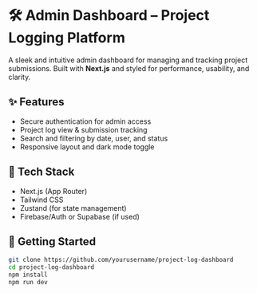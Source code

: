 # 🛠️ Admin Dashboard – Project Logging Platform

A sleek and intuitive admin dashboard for managing and tracking project submissions. Built with **Next.js** and styled for performance, usability, and clarity.

## ✨ Features
- Secure authentication for admin access
- Project log view & submission tracking
- Search and filtering by date, user, and status
- Responsive layout and dark mode toggle

## 🔧 Tech Stack
- Next.js (App Router)
- Tailwind CSS
- Zustand (for state management)
- Firebase/Auth or Supabase (if used)

## 🚀 Getting Started

```bash
git clone https://github.com/yourusername/project-log-dashboard
cd project-log-dashboard
npm install
npm run dev
